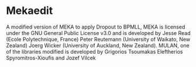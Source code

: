 # Mekaedit
A modified version of MEKA to apply Dropout to BPMLL, MEKA is licensed under the GNU General Public License v3.0 and is developed by Jesse Read (Ecole Polytechnique, France) Peter Reutemann (University of Waikato, New Zealand) Joerg Wicker (University of Auckland, New Zealand). MULAN, one of the libraries modified is developed by Grigorios Tsoumakas Eleftherios Spyromitros-Xioufis and Jozef Vilcek 
